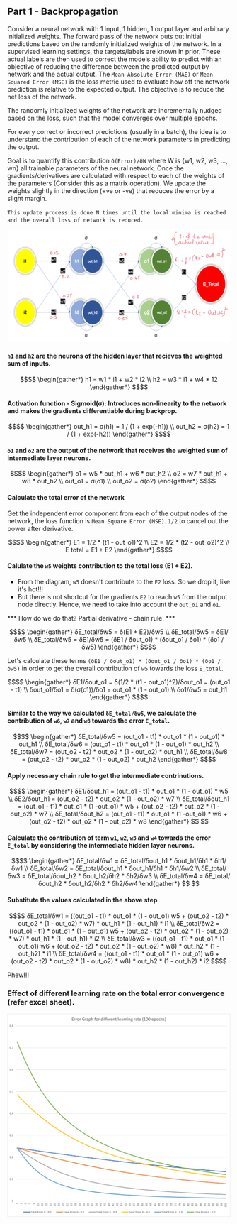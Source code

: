 ## Part 1 - Backpropagation

Consider a neural network with 1 input, 1 hidden, 1 output layer and arbitrary initialized weights.
The forward pass of the network puts out initial predictions based on the randomly initialized weights of the network.
In a supervised learning settings, the targets/labels are known in prior. These actual labels are then used to correct the models ability to predict with an objective of reducing the difference between the predicted output by network and the actual output. The `Mean Absolute Error (MAE)` or `Mean Squared Error (MSE)` is the loss metric used to evaluate how off the network prediction is relative to the expected output. 
The objective is to reduce the net loss of the network. 

The randomly initialized weights of the network are incrementally nudged based on the loss, such that the model converges over multiple epochs.

For every correct or incorrect predictions (usually in a batch), the idea is to understand the contribution of each of the network parameters in predicting the output. 

Goal is to quantify this contribution
`δ(Error)/δW` where W is {w1, w2, w3, ..., wn} all trainable parameters of the neural network.
Once the gradients/derivatives are calculated with respect to each of the weights of the parameters (Consider this as a matrix operation). We update the weights slightly in the direction (+ve or -ve) that reduces the error by a slight margin.

`This update process is done N times until the local minima is reached and the overall loss of network is reduced.`


![image info](images/nn.png)

#### `h1` and `h2` are the neurons of the hidden layer that recieves the weighted sum of inputs.
```math
$$
\begin{gather*}
h1 = w1 * i1 + w2 * i2 \\
h2 = w3 * i1 + w4 * 12    
\end{gather*}
$$
```

#### Activation function - Sigmoid(σ): Introduces non-linearity to the network and makes the gradients differentiable during backprop.
```math
$$
\begin{gather*}
out_h1 = σ(h1) = 1 / (1 + exp(-h1)) \\
out_h2 = σ(h2) = 1 / (1 + exp(-h2))
\end{gather*}
$$
```

#### `o1` and `o2` are the output of the network that receives the weighted sum of intermediate layer neurons.
```math
$$
\begin{gather*}
o1 = w5 * out_h1 + w6 * out_h2 \\
o2 = w7 * out_h1 + w8 * out_h2 \\
out_o1 = σ(o1) \\
out_o2 = σ(o2)
\end{gather*}
$$
```

#### Calculate the total error of the network
Get the independent error component from each of the output nodes of the network, the loss function is `Mean Square Error (MSE)`. `1/2` to cancel out the power after derivative.
```math
$$
\begin{gather*}
E1 = 1/2 * (t1 - out_o1)^2 \\
E2 = 1/2 * (t2 - out_o2)^2 \\
E total = E1 + E2
\end{gather*}
$$
```


#### Calulate the `w5` weights contribution to the total loss (E1 + E2).

-   From the diagram, `w5` doesn't contribute to the `E2` loss. So we drop it, like it's hot!!!
-   But there is not shortcut for the gradients `E2` to reach `w5` from the output node directly. Hence, we need to take into account the `out_o1` and `o1`.

*** How do we do that? Partial derivative - chain rule. ***

```math
$$
\begin{gather*}
δE_total/δw5 = δ(E1 + E2)/δw5 \\
δE_total/δw5 = δE1/δw5 \\
δE_total/δw5 = δE1/δw5 = (δE1 / δout_o1) * (δout_o1 / δo1) * (δo1 / δw5)
\end{gather*}
$$
```

Let's calculate these terms `(δE1 / δout_o1) * (δout_o1 / δo1) * (δo1 / δw5)` in order to get the overall contribution of `w5` towards the loss `E_total`.

```math
$$
\begin{gather*}
δE1/δout_o1 = δ(1/2 * (t1 - out_o1)^2)/δout_o1 = (out_o1 - t1) \\
δout_o1/δo1 = δ(σ(o1))/δo1 = out_o1 * (1 - out_o1) \\
δo1/δw5 = out_h1
\end{gather*}
$$
```

#### Similar to the way we calculated `δE_total/δw5`, we calculate the contribution of `w6`, `w7` and `w8` towards the error `E_total`.
```math
$$
\begin{gather*}
δE_total/δw5 = (out_o1 - t1) * out_o1 * (1 - out_o1) * out_h1 \\
δE_total/δw6 = (out_o1 - t1) * out_o1 * (1 - out_o1) * out_h2 \\
δE_total/δw7 = (out_o2 - t2) * out_o2 * (1 - out_o2) * out_h1 \\
δE_total/δw8 = (out_o2 - t2) * out_o2 * (1 - out_o2) * out_h2
\end{gather*}
$$
```

#### Apply necessary chain rule to get the intermediate contrinutions.
```math
$$
\begin{gather*}
δE1/δout_h1 = (out_o1 - t1) * out_o1 * (1 - out_o1) * w5 \\
δE2/δout_h1 = (out_o2 - t2) * out_o2 * (1 - out_o2) * w7 \\
δE_total/δout_h1 = (out_o1 - t1) * out_o1 * (1 -out_o1) * w5 + (out_o2 - t2) * out_o2 * (1 - out_o2) * w7 \\
δE_total/δout_h2 = (out_o1 - t1) * out_o1 * (1 -out_o1) * w6 + (out_o2 - t2) * out_o2 * (1 - out_o2) * w8
\end{gather*}
$$	
```																	
#### Calculate the contribution of term `w1`, `w2`, `w3` and `w4` towards the error `E_total` by considering the intermediate hidden layer neurons.
```math
$$
\begin{gather*}
δE_total/δw1 = δE_total/δout_h1 * δout_h1/δh1 * δh1/δw1 \\
δE_total/δw2 = δE_total/δout_h1 * δout_h1/δh1 * δh1/δw2 \\
δE_total/δw3 = δE_total/δout_h2 * δout_h2/δh2 * δh2/δw3 \\
δE_total/δw4 = δE_total/δout_h2 * δout_h2/δh2 * δh2/δw4
\end{gather*}
$$																			
```

#### Substitute the values calculated in the above step
```math
$$
δE_total/δw1 = ((out_o1 - t1) * out_o1 * (1 - out_o1) w5 + (out_o2 - t2) * out_o2 * (1 - out_o2) * w7) * out_h1 * (1 - out_h1) * i1 \\
δE_total/δw2 = ((out_o1 - t1) * out_o1 * (1 - out_o1) w5 + (out_o2 - t2) * out_o2 * (1 - out_o2) * w7) * out_h1 * (1 - out_h1) * i2 \\
δE_total/δw3 = ((out_o1 - t1) * out_o1 * (1 - out_o1) w6 + (out_o2 - t2) * out_o2 * (1 - out_o2) * w8) * out_h2 * (1 - out_h2) * i1 \\
δE_total/δw4 = ((out_o1 - t1) * out_o1 * (1 - out_o1) w6 + (out_o2 - t2) * out_o2 * (1 - out_o2) * w8) * out_h2 * (1 - out_h2) * i2
$$
```

Phew!!!

### Effect of different learning rate on the total error convergence (refer excel sheet).


<img src="images/learning_rate.png" alt="drawing" width="1024"/>
